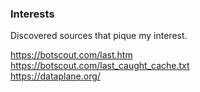 ### Interests

Discovered sources that pique my interest.

https://botscout.com/last.htm
<br>
https://botscout.com/last_caught_cache.txt
<br>
https://dataplane.org/
<br>
